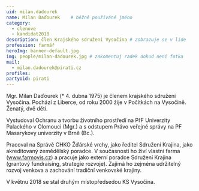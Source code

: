 ```yaml
---
uid: milan.dadourek
name: Milan Daďourek  	# běžně používáné jméno
category:
  - clenove
  - kandidat2018
description: člen Krajského sdružení Vysočina # zobrazuje se v lide
profession: farmář
heroImg: banner-default.jpg
img: people/milan-dadourek.jpg # zakomentuj radek dokud není fotka
mail:
  - milan.dadourek@pirati.cz
profiles:
partyUid: pirati
---
```


Mgr. Milan Daďourek (* 4. dubna 1975) je členem krajského sdružení Vysočina. Pochází z Liberce, od roku 2000 žije v Počítkách na Vysočině. Ženatý, dvě děti.

Vystudoval Ochranu a tvorbu životního prostředí na PřF Univerzity Palackého v Olomouci (Mgr.) a s odstupem Právo veřejné správy na PF Masarykovy univerzity v Brně (Bc.).

Pracoval na Správě CHKO Žďárské vrchy, jako ředitel Sdružení Krajina, jako akreditovaný zemědělský poradce. V současnosti ho živí vlastní farma (www.farmovis.cz) a pracuje jako externí poradce Sdružení Krajina (grantový fundraising, strategie rozvoje). Zajímá ho zejména udržitelný rozvoj venkova a zachování tradiční venkovské krajiny.

V květnu 2018 se stal druhým místopředsedou KS Vysočina.

